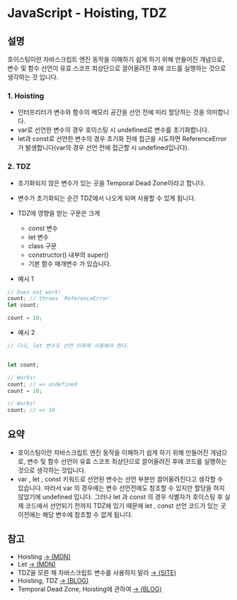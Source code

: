 # JavaScript - Hoisting, TDZ

## 설명

호이스팅이란 자바스크립트 엔진 동작을 이해하기 쉽게 하기 위해 만들어진 개념으로, 변수 및 함수 선언이 유효 스코프 최상단으로 끌어올려진 후에 코드를 실행하는 것으로 생각하는 것 입니다.

### 1. Hoisting

- 인터프리터가 변수와 함수의 메모리 공간을 선언 전에 미리 할당하는 것을 의미합니다.
- var로 선언한 변수의 경우 호이스팅 시 undefined로 변수를 초기화합니다.
- let과 const로 선언한 변수의 경우 초기화 전에 접근을 시도하면 ReferenceError가 발생합니다(var의 경우 선언 전에 접근할 시 undefined입니다).

### 2. TDZ

- 초기화되지 않은 변수가 있는 곳을 Temporal Dead Zone이라고 합니다.
- 변수가 초기화되는 순간 TDZ에서 나오게 되며 사용할 수 있게 됩니다.
- TDZ에 영향을 받는 구문은 크게

  - const 변수
  - let 변수
  - class 구문
  - constructor() 내부의 super()
  - 기본 함수 매개변수 가 있습니다.

- 예시 1

```js
// Does not work!
count; // throws `ReferenceError`
let count;

count = 10;
```

- 예시 2

```js
// 다시, let 변수도 선언 이후에 사용해야 한다.


let count;

// Works!
count; // => undefined
count = 10;

// Works!
count; // => 10
```

## 요약

- 호이스팅이란 자바스크립트 엔진 동작을 이해하기 쉽게 하기 위해 만들어진 개념으로, 변수 및 함수 선언이 유효 스코프 최상단으로 끌어올려진 후에 코드를 실행하는 것으로 생각하는 것입니다.
- var , let , const 키워드로 선언된 변수는 선언 부분만 끌어올려진다고 생각할 수 있습니다. 따라서 var 의 경우에는 변수 선언전에도 참조할 수 있지만 할당을 하지 않았기에 undefined 입니다. 그러나 let 과 const 의 경우 식별자가 호이스팅 후 실제 코드에서 선언되기 전까지 TDZ에 있기 때문에 let , const 선언 코드가 있는 곳 이전에는 해당 변수에 참조할 수 없게 됩니다.

## 참고

- Hoisting [→ (MDN)](https://developer.mozilla.org/ko/docs/Glossary/Hoisting)
- Let [→ (MDN)](https://developer.mozilla.org/ko/docs/Web/JavaScript/Reference/Statements/let)
- TDZ을 모른 채 자바스크립트 변수를 사용하지 말라 [→ (SITE)](https://ui.toast.com/weekly-pick/ko_20191014)
- Hoisting, TDZ [→ (BLOG)](https://velog.io/@open_h/Hoisting-and-TDZ#hoisting%ED%98%B8%EC%9D%B4%EC%8A%A4%ED%8C%85)
- Temporal Dead Zone, Hoisting에 관하여 [→ (BLOG)](https://noah0316.github.io/JavaScript/2020-11-04-temporal-dead-zone,-hoisting%EC%97%90-%EA%B4%80%ED%95%98%EC%97%AC/)
